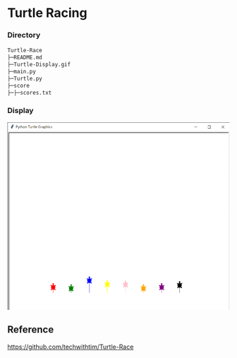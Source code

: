 # Turtle Racing
### Directory
```
Turtle-Race
├─README.md
├─Turtle-Display.gif
├─main.py
├─Turtle.py
├─score
├─├─scores.txt
```

### Display
![Display](https://github.com/Offliners/Python-Projects/blob/master/Games/Turtle%20Racing/Turtle-Display.gif)


## Reference
https://github.com/techwithtim/Turtle-Race
